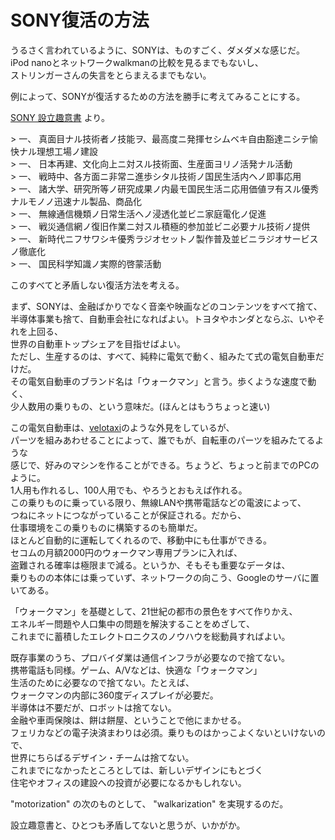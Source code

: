 SONY復活の方法
====

<p>うるさく言われているように、SONYは、ものすごく、ダメダメな感じだ。<br />
iPod nanoとネットワークwalkmanの比較を見るまでもないし、<br />
ストリンガーさんの失言をとらまえるまでもない。</p>

<p>例によって、SONYが復活するための方法を勝手に考えてみることにする。</p>

<p><a href="http://www.sony.co.jp/SonyInfo/CorporateInfo/History/prospectus.html">SONY 設立趣意書</a> より。</p>

<p>> 一、	真面目ナル技術者ノ技能ヲ、最高度ニ発揮セシムベキ自由豁達ニシテ愉快ナル理想工場ノ建設<br />
> 一、	日本再建、文化向上ニ対スル技術面、生産面ヨリノ活発ナル活動<br />
> 一、	戦時中、各方面ニ非常ニ進歩シタル技術ノ国民生活内ヘノ即事応用<br />
> 一、	諸大学、研究所等ノ研究成果ノ内最モ国民生活ニ応用価値ヲ有スル優秀ナルモノノ迅速ナル製品、商品化<br />
> 一、	無線通信機類ノ日常生活ヘノ浸透化並ビニ家庭電化ノ促進<br />
> 一、	戦災通信網ノ復旧作業ニ対スル積極的参加並ビニ必要ナル技術ノ提供<br />
> 一、	新時代ニフサワシキ優秀ラジオセットノ製作普及並ビニラジオサービスノ徹底化<br />
> 一、	国民科学知識ノ実際的啓蒙活動</p>

<p>このすべてと矛盾しない復活方法を考える。</p>

<p>まず、SONYは、金融ばかりでなく音楽や映画などのコンテンツをすべて捨て、<br />
半導体事業も捨て、自動車会社になればよい。トヨタやホンダとならぶ、いやそれを上回る、<br />
世界の自動車トップシェアを目指せばよい。<br />
ただし、生産するのは、すべて、純粋に電気で動く、組みたて式の電気自動車だけだ。<br />
その電気自動車のブランド名は「ウォークマン」と言う。歩くような速度で動く、<br />
少人数用の乗りもの、という意味だ。(ほんとはもうちょっと速い)</p>

<p>この電気自動車は、<a href="http://www.velotaxi.jp/">velotaxi</a>のような外見をしているが、<br />
パーツを組みあわせることによって、誰でもが、自転車のパーツを組みたてるような<br />
感じで、好みのマシンを作ることができる。ちょうど、ちょっと前までのPCのように。<br />
1人用も作れるし、100人用でも、やろうとおもえば作れる。<br />
この乗りものに乗っている限り、無線LANや携帯電話などの電波によって、<br />
つねにネットにつながっていることが保証される。だから、<br />
仕事環境をこの乗りものに構築するのも簡単だ。<br />
ほとんど自動的に運転してくれるので、移動中にも仕事ができる。<br />
セコムの月額2000円のウォークマン専用プランに入れば、<br />
盗難される確率は極限まで減る。というか、そもそも重要なデータは、<br />
乗りものの本体には乗っていず、ネットワークの向こう、Googleのサーバに置いてある。</p>

<p>「ウォークマン」を基礎として、21世紀の都市の景色をすべて作りかえ、<br />
エネルギー問題や人口集中の問題を解決することをめざして、<br />
これまでに蓄積したエレクトロニクスのノウハウを総動員すればよい。</p>

<p>既存事業のうち、プロバイダ業は通信インフラが必要なので捨てない。<br />
携帯電話も同様。ゲーム、A/Vなどは、快適な「ウォークマン」<br />
生活のために必要なので捨てない。たとえば、<br />
ウォークマンの内部に360度ディスプレイが必要だ。<br />
半導体は不要だが、ロボットは捨てない。<br />
金融や車両保険は、餅は餅屋、ということで他にまかせる。<br />
フェリカなどの電子決済まわりは必須。乗りものはかっこよくないといけないので、<br />
世界にちらばるデザイン・チームは捨てない。<br />
これまでになかったところとしては、新しいデザインにもとづく<br />
住宅やオフィスの建設への投資が必要になるかもしれない。</p>

<p>"motorization" の次のものとして、 "walkarization" を実現するのだ。</p>

<p>設立趣意書と、ひとつも矛盾してないと思うが、いかがか。</p>
